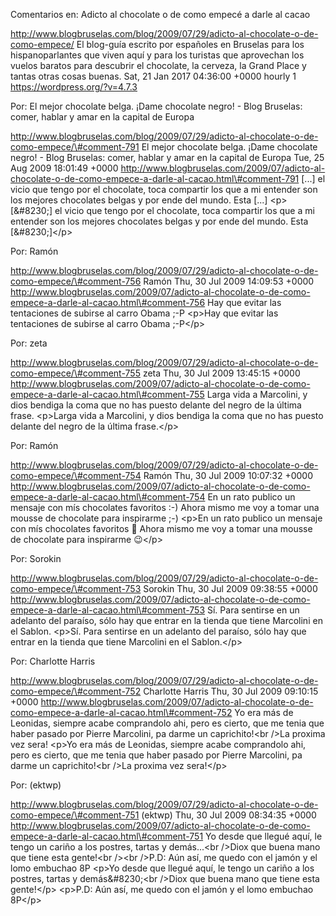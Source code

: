 Comentarios en: Adicto al chocolate o de como empecé a darle al cacao

http://www.blogbruselas.com/blog/2009/07/29/adicto-al-chocolate-o-de-como-empece/
El blog-guía escrito por españoles en Bruselas para los hispanoparlantes
que viven aquí y para los turistas que aprovechan los vuelos baratos
para descubrir el chocolate, la cerveza, la Grand Place y tantas otras
cosas buenas. Sat, 21 Jan 2017 04:36:00 +0000 hourly 1
https://wordpress.org/?v=4.7.3

Por: El mejor chocolate belga. ¡Dame chocolate negro! - Blog Bruselas:
comer, hablar y amar en la capital de Europa

http://www.blogbruselas.com/blog/2009/07/29/adicto-al-chocolate-o-de-como-empece/\#comment-791
El mejor chocolate belga. ¡Dame chocolate negro! - Blog Bruselas: comer,
hablar y amar en la capital de Europa Tue, 25 Aug 2009 18:01:49 +0000
http://www.blogbruselas.com/2009/07/adicto-al-chocolate-o-de-como-empece-a-darle-al-cacao.html\#comment-791
\[\...\] el vicio que tengo por el chocolate, toca compartir los que a
mi entender son los mejores chocolates belgas y por ende del mundo. Esta
\[\...\] \<p\>\[&\#8230;\] el vicio que tengo por el chocolate, toca
compartir los que a mi entender son los mejores chocolates belgas y por
ende del mundo. Esta \[&\#8230;\]\</p\>

Por: Ramón

http://www.blogbruselas.com/blog/2009/07/29/adicto-al-chocolate-o-de-como-empece/\#comment-756
Ramón Thu, 30 Jul 2009 14:09:53 +0000
http://www.blogbruselas.com/2009/07/adicto-al-chocolate-o-de-como-empece-a-darle-al-cacao.html\#comment-756
Hay que evitar las tentaciones de subirse al carro Obama ;-P \<p\>Hay
que evitar las tentaciones de subirse al carro Obama ;-P\</p\>

Por: zeta

http://www.blogbruselas.com/blog/2009/07/29/adicto-al-chocolate-o-de-como-empece/\#comment-755
zeta Thu, 30 Jul 2009 13:45:15 +0000
http://www.blogbruselas.com/2009/07/adicto-al-chocolate-o-de-como-empece-a-darle-al-cacao.html\#comment-755
Larga vida a Marcolini, y dios bendiga la coma que no has puesto delante
del negro de la última frase. \<p\>Larga vida a Marcolini, y dios
bendiga la coma que no has puesto delante del negro de la última
frase.\</p\>

Por: Ramón

http://www.blogbruselas.com/blog/2009/07/29/adicto-al-chocolate-o-de-como-empece/\#comment-754
Ramón Thu, 30 Jul 2009 10:07:32 +0000
http://www.blogbruselas.com/2009/07/adicto-al-chocolate-o-de-como-empece-a-darle-al-cacao.html\#comment-754
En un rato publico un mensaje con mís chocolates favoritos :-) Ahora
mismo me voy a tomar una mousse de chocolate para inspirarme ;-) \<p\>En
un rato publico un mensaje con mís chocolates favoritos 🙂 Ahora mismo me
voy a tomar una mousse de chocolate para inspirarme 😉\</p\>

Por: Sorokin

http://www.blogbruselas.com/blog/2009/07/29/adicto-al-chocolate-o-de-como-empece/\#comment-753
Sorokin Thu, 30 Jul 2009 09:38:55 +0000
http://www.blogbruselas.com/2009/07/adicto-al-chocolate-o-de-como-empece-a-darle-al-cacao.html\#comment-753
Sí. Para sentirse en un adelanto del paraíso, sólo hay que entrar en la
tienda que tiene Marcolini en el Sablon. \<p\>Sí. Para sentirse en un
adelanto del paraíso, sólo hay que entrar en la tienda que tiene
Marcolini en el Sablon.\</p\>

Por: Charlotte Harris

http://www.blogbruselas.com/blog/2009/07/29/adicto-al-chocolate-o-de-como-empece/\#comment-752
Charlotte Harris Thu, 30 Jul 2009 09:10:15 +0000
http://www.blogbruselas.com/2009/07/adicto-al-chocolate-o-de-como-empece-a-darle-al-cacao.html\#comment-752
Yo era más de Leonidas, siempre acabe comprandolo ahi, pero es cierto,
que me tenia que haber pasado por Pierre Marcolini, pa darme un
caprichito!&lt;br /&gt;La proxima vez sera! \<p\>Yo era más de Leonidas,
siempre acabe comprandolo ahi, pero es cierto, que me tenia que haber
pasado por Pierre Marcolini, pa darme un caprichito!\<br /\>La proxima
vez sera!\</p\>

Por: (ektwp)

http://www.blogbruselas.com/blog/2009/07/29/adicto-al-chocolate-o-de-como-empece/\#comment-751
(ektwp) Thu, 30 Jul 2009 08:34:35 +0000
http://www.blogbruselas.com/2009/07/adicto-al-chocolate-o-de-como-empece-a-darle-al-cacao.html\#comment-751
Yo desde que llegué aquí, le tengo un cariño a los postres, tartas y
demás\...&lt;br /&gt;Diox que buena mano que tiene esta gente!&lt;br
/&gt;&lt;br /&gt;P.D: Aún así, me quedo con el jamón y el lomo embuchao
8P \<p\>Yo desde que llegué aquí, le tengo un cariño a los postres,
tartas y demás&\#8230;\<br /\>Diox que buena mano que tiene esta
gente!\</p\> \<p\>P.D: Aún así, me quedo con el jamón y el lomo embuchao
8P\</p\>
